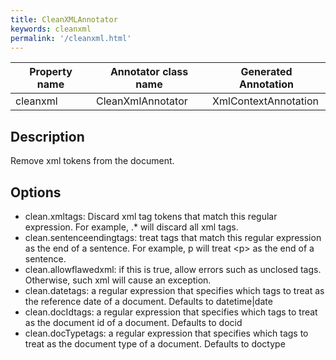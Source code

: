 ```yaml
---
title: CleanXMLAnnotator
keywords: cleanxml
permalink: '/cleanxml.html'
---
```


| Property name | Annotator class name | Generated Annotation |
| --- | --- | --- |
| cleanxml | CleanXmlAnnotator | XmlContextAnnotation | 

## Description

Remove xml tokens from the document.

## Options

* clean.xmltags: Discard xml tag tokens that match this regular expression.  For example, .* will discard all xml tags.
* clean.sentenceendingtags: treat tags that match this regular expression as the end of a sentence.  For example, p will treat &lt;p&gt; as the end of a sentence.
* clean.allowflawedxml: if this is true, allow errors such as unclosed tags.  Otherwise, such xml will cause an exception.
* clean.datetags: a regular expression that specifies which tags to treat as the reference date of a document.  Defaults to datetime|date
* clean.docIdtags: a regular expression that specifies which tags to treat as the document id of a document.  Defaults to docid
* clean.docTypetags: a regular expression that specifies which tags to treat as the document type of a document.  Defaults to doctype
